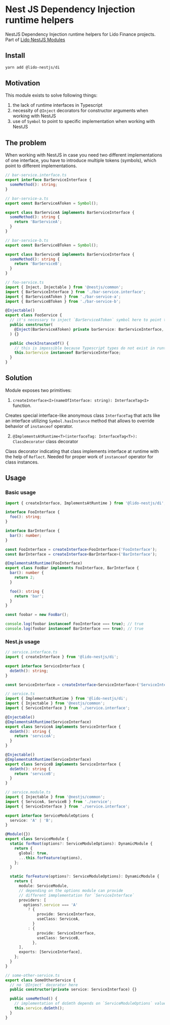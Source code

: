 # Nest JS Dependency Injection runtime helpers

NestJS Dependency Injection runtime helpers for Lido Finance projects.
Part of [Lido NestJS Modules](https://github.com/lidofinance/lido-nestjs-modules/#readme)

## Install

```bash
yarn add @lido-nestjs/di
```

## Motivation

This module exists to solve following things:

1. the lack of runtime interfaces in Typescript
2. necessity of `@Inject` decorators for constructor arguments when working with NestJS
3. use of `Symbol` to point to specific implementation when working with NestJS

## The problem

When working with NestJS in case you need two different implementations of one interface,
you have to introduce multiple tokens (symbols), which point to different implementations.

```ts
// bar-service.interface.ts
export interface BarServiceInterface {
  someMethod(): string;
}
```

```ts
// bar-service-a.ts
export const BarServiceAToken = Symbol();

export class BarServiceA implements BarServiceInterface {
  someMethod(): string {
    return 'BarServiceA';
  }
}
```

```ts
// bar-service-b.ts
export const BarServiceBToken = Symbol();

export class BarServiceB implements BarServiceInterface {
  someMethod(): string {
    return 'BarServiceB';
  }
}
```

```ts
// foo-service.ts
import { Inject, Injectable } from '@nestjs/common';
import { BarServiceInterface } from './bar-service.interface';
import { BarServiceAToken } from './bar-service-a';
import { BarServiceBToken } from './bar-service-b';

@Injectable()
export class FooService {
  // it's necessary to inject `BarServiceAToken` symbol here to point to specific implementation
  public constructor(
    @Inject(BarServiceAToken) private barService: BarServiceInterface,
  ) {}

  public checkInstanceOf() {
    // this is impossible because Typescript types do not exist in runtime
    this.barService instanceof BarServiceInterface;
  }
}
```

## Solution

Module exposes two primitives:

1. `createInterface<I>(nameOfInterface: string): InterfaceTag<I>` function.

Creates special interface-like anonymous class `InterfaceTag` that acts like an interface
utilizing `Symbol.hasInstance` method that allows to override behavior of `instanceof` operator.

2. `@ImplementsAtRuntime<T>(interfaceTag: InterfaceTag<T>): ClassDecorator` class decorator

Class decorator indicating that class implements interface at runtime with the help of `Reflect`.
Needed for proper work of `instanceof` operator for class instances.

## Usage

### Basic usage

```ts
import { createInterface, ImplementsAtRuntime } from '@lido-nestjs/di';

interface FooInterface {
  foo(): string;
}

interface BarInterface {
  bar(): number;
}

const FooInterface = createInterface<FooInterface>('FooInterface');
const BarInterface = createInterface<BarInterface>('BarInterface');

@ImplementsAtRuntime(FooInterface)
export class FooBar implements FooInterface, BarInterface {
  bar(): number {
    return 2;
  }

  foo(): string {
    return 'bar';
  }
}

const foobar = new FooBar();

console.log(foobar instanceof FooInterface === true); // true
console.log(foobar instanceof BarInterface === true); // true
```

### Nest.js usage

```ts
// service.interface.ts
import { createInterface } from '@lido-nestjs/di';

export interface ServiceInterface {
  doSmth(): string;
}

const ServiceInterface = createInterface<ServiceInterface>('ServiceInterface');
```

```ts
// service.ts
import { ImplementsAtRuntime } from '@lido-nestjs/di';
import { Injectable } from '@nestjs/common';
import { ServiceInterface } from './service.interface';

@Injectable()
@ImplementsAtRuntime(ServiceInterface)
export class ServiceA implements ServiceInterface {
  doSmth(): string {
    return 'serviceA';
  }
}

@Injectable()
@ImplementsAtRuntime(ServiceInterface)
export class ServiceB implements ServiceInterface {
  doSmth(): string {
    return 'serviceB';
  }
}
```

```ts
// service.module.ts
import { Injectable } from '@nestjs/common';
import { ServiceA, ServiceB } from './service';
import { ServiceInterface } from './service.interface';

export interface ServiceModuleOptions {
  service: 'A' | 'B';
}

@Module({})
export class ServiceModule {
  static forRoot(options?: ServiceModuleOptions): DynamicModule {
    return {
      global: true,
      ...this.forFeature(options),
    };
  }

  static forFeature(options?: ServiceModuleOptions): DynamicModule {
    return {
      module: ServiceModule,
      // depending on the options module can provide
      // different immplementation for `ServiceInterface`
      providers: [
        options?.service === 'A'
          ? {
              provide: ServiceInterface,
              useClass: ServiceA,
            }
          : {
              provide: ServiceInterface,
              useClass: ServiceB,
            },
      ],
      exports: [ServiceInterface],
    };
  }
}
```

```ts
// some-other-service.ts
export class SomeOtherService {
  // no `@Inject` decorator here
  public constructor(private service: ServiceInterface) {}

  public someMethod() {
    // implementation of doSmth depends on `ServiceModuleOptions` value
    this.service.doSmth();
  }
}
```
